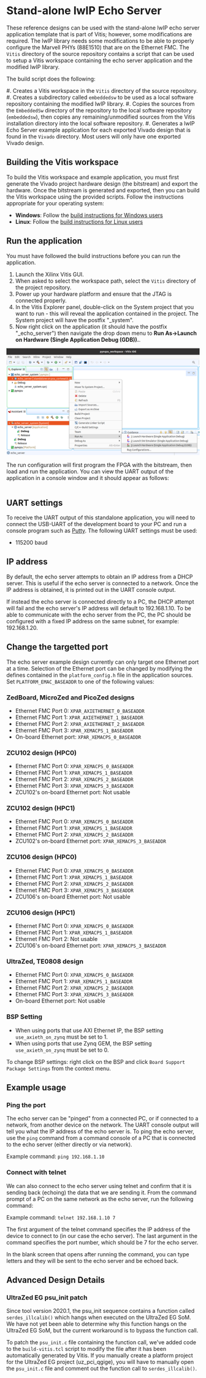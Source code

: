 # Stand-alone lwIP Echo Server

These reference designs can be used with the stand-alone lwIP echo server application template that is 
part of Vitis; however, some modifications are required. The lwIP library needs some modifications to be able to 
properly configure the Marvell PHYs (88E1510) that are on the Ethernet FMC. The `Vitis` directory of the 
source repository contains a script that can be used to setup a Vitis workspace containing the echo server 
application and the modified lwIP library.

The build script does the following:

#. Creates a Vitis workspace in the `Vitis` directory of the source repository.
#. Creates a subdirectory called `embeddedsw` to be used as a local software repository
   containing the modified lwIP library.
#. Copies the sources from the `EmbeddedSw` directory of the repository to the local 
   software repository (`embeddedsw`), then copies any remaining/unmodified sources
   from the Vitis installation directory into the local software repository.
#. Generates a lwIP Echo Server example application for each exported Vivado design
   that is found in the `Vivado` directory. Most users will only have one exported
   Vivado design.

## Building the Vitis workspace

To build the Vitis workspace and example application, you must first generate
the Vivado project hardware design (the bitstream) and export the hardware.
Once the bitstream is generated and exported, then you can build the
Vitis workspace using the provided scripts. Follow the instructions appropriate for your
operating system:

* **Windows**: Follow the [build instructions for Windows users](/build_instructions.md#windows-users)
* **Linux**: Follow the [build instructions for Linux users](/build_instructions.md#linux-users)

## Run the application

You must have followed the build instructions before you can run the application.

1. Launch the Xilinx Vitis GUI.
2. When asked to select the workspace path, select the `Vitis` directory of the project repository.
3. Power up your hardware platform and ensure that the JTAG is connected properly.
4. In the Vitis Explorer panel, double-click on the System project that you want to run -
   this will reveal the application contained in the project. The System project will have 
   the postfix "_system".
5. Now right click on the application (it should have the postfix "_echo_server") then navigate the
   drop down menu to **Run As->Launch on Hardware (Single Application Debug (GDB)).**.

![Vitis Launch on hardware](images/vitis-launch-on-hardware.png)

The run configuration will first program the FPGA with the bitstream, then load and run the 
application. You can view the UART output of the application in a console window and it should
appear as follows:

```
```

## UART settings

To receive the UART output of this standalone application, you will need to connect the
USB-UART of the development board to your PC and run a console program such as 
[Putty]. The following UART settings must be used:

* 115200 baud

## IP address

By default, the echo server attempts to obtain an IP address from a DHCP server. This is useful
if the echo server is connected to a network. Once the IP address is obtained, it is printed out
in the UART console output.

If instead the echo server is connected directly to a PC, the DHCP attempt will fail and the echo
server's IP address will default to 192.168.1.10. To be able to communicate with the echo server
from the PC, the PC should be configured with a fixed IP address on the same subnet, for example:
192.168.1.20.

## Change the targetted port

The echo server example design currently can only target one Ethernet port at a time.
Selection of the Ethernet port can be changed by modifying the defines contained in the
`platform_config.h` file in the application sources. Set `PLATFORM_EMAC_BASEADDR`
to one of the following values:

### ZedBoard, MicroZed and PicoZed designs

* Ethernet FMC Port 0: `XPAR_AXIETHERNET_0_BASEADDR`
* Ethernet FMC Port 1: `XPAR_AXIETHERNET_1_BASEADDR`
* Ethernet FMC Port 2: `XPAR_AXIETHERNET_2_BASEADDR`
* Ethernet FMC Port 3: `XPAR_XEMACPS_1_BASEADDR`
* On-board Ethernet port: `XPAR_XEMACPS_0_BASEADDR`

### ZCU102 design (HPC0)

* Ethernet FMC Port 0: `XPAR_XEMACPS_0_BASEADDR`
* Ethernet FMC Port 1: `XPAR_XEMACPS_1_BASEADDR`
* Ethernet FMC Port 2: `XPAR_XEMACPS_2_BASEADDR`
* Ethernet FMC Port 3: `XPAR_XEMACPS_3_BASEADDR`
* ZCU102's on-board Ethernet port: Not usable

### ZCU102 design (HPC1)

* Ethernet FMC Port 0: `XPAR_XEMACPS_0_BASEADDR`
* Ethernet FMC Port 1: `XPAR_XEMACPS_1_BASEADDR`
* Ethernet FMC Port 2: `XPAR_XEMACPS_2_BASEADDR`
* ZCU102's on-board Ethernet port: `XPAR_XEMACPS_3_BASEADDR`

### ZCU106 design (HPC0)

* Ethernet FMC Port 0: `XPAR_XEMACPS_0_BASEADDR`
* Ethernet FMC Port 1: `XPAR_XEMACPS_1_BASEADDR`
* Ethernet FMC Port 2: `XPAR_XEMACPS_2_BASEADDR`
* Ethernet FMC Port 3: `XPAR_XEMACPS_3_BASEADDR`
* ZCU106's on-board Ethernet port: Not usable

### ZCU106 design (HPC1)

* Ethernet FMC Port 0: `XPAR_XEMACPS_0_BASEADDR`
* Ethernet FMC Port 1: `XPAR_XEMACPS_1_BASEADDR`
* Ethernet FMC Port 2: Not usable
* ZCU106's on-board Ethernet port: `XPAR_XEMACPS_3_BASEADDR`

### UltraZed, TE0808 design

* Ethernet FMC Port 0: `XPAR_XEMACPS_0_BASEADDR`
* Ethernet FMC Port 1: `XPAR_XEMACPS_1_BASEADDR`
* Ethernet FMC Port 2: `XPAR_XEMACPS_2_BASEADDR`
* Ethernet FMC Port 3: `XPAR_XEMACPS_3_BASEADDR`
* On-board Ethernet port: Not usable

### BSP Setting

* When using ports that use AXI Ethernet IP, the BSP setting `use_axieth_on_zynq` must be set to 1.
* When using ports that use Zynq GEM, the BSP setting `use_axieth_on_zynq` must be set to 0.

To change BSP settings: right click on the BSP and click `Board Support Package Settings` from the context menu.

## Example usage

### Ping the port

The echo server can be "pinged" from a connected PC, or if connected to a network, from
another device on the network. The UART console output will tell you what the IP address of the 
echo server is. To ping the echo server, use the `ping` command from a command console of a PC
that is connected to the echo server (either directly or via network).

Example command: `ping 192.168.1.10`

### Connect with telnet

We can also connect to the echo server using telnet and confirm that it is sending back (echoing) the data
that we are sending it. From the command prompt of a PC on the same network as the echo server, run the
following command:

Example command: `telnet 192.168.1.10 7`

The first argument of the telnet command specifies the IP address of the device to connect to (in our case
the echo server). The last argument in the command specifies the port number, which should be 7 for the 
echo server.

In the blank screen that opens after running the command, you can type letters and they will be sent to the 
echo server and be echoed back.

## Advanced Design Details

### UltraZed EG psu_init patch

Since tool version 2020.1, the psu_init sequence contains a function called `serdes_illcalib()` which hangs when 
executed on the UltraZed EG SoM. We have not yet been able to determine why this function hangs on the UltraZed 
EG SoM, but the current workaround is to bypass the function call.

To patch the `psu_init.c` file containing the function call, we've added code to the `build-vitis.tcl` script to modify 
the file after it has been automatically generated by Vitis. If you manually create a platform project for the 
UltraZed EG project (uz_pci_qgige), you will have to manually open the `psu_init.c` file and comment out the function 
call to `serdes_illcalib()`.


[Putty]: https://www.putty.org

